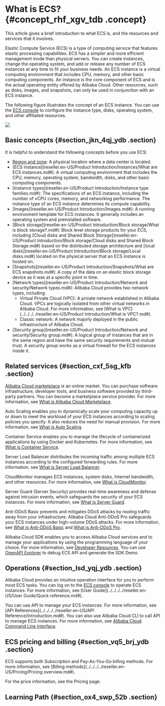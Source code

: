 # What is ECS? {#concept_rhf_xgv_tdb .concept}

This article gives a brief introduction to what ECS is, and the resources and services that it involves.

Elastic Compute Service \(ECS\) is a type of computing service that features elastic processing capabilities. ECS has a simpler and more efficient management mode than physical servers. You can create instances, change the operating system, and add or release any number of ECS instances at any time to fit your business needs. An ECS instance is a virtual computing environment that includes CPU, memory, and other basic computing components. An instance is the core component of ECS and is the actual operating entity offered by Alibaba Cloud. Other resources, such as disks, images, and snapshots, can only be used in conjunction with an ECS instance.

The following figure illustrates the concept of an ECS instance. You can use the [ECS console](https://partners-intl.console.aliyun.com/#/ecs) to configure the instance type, disks, operating system, and other affiliated resources.

![](http://static-aliyun-doc.oss-cn-hangzhou.aliyuncs.com/assets/img/9543/15390482444795_en-US.png)

## Basic concepts {#section_jkn_4qj_ydb .section}

It is helpful to understand the following concepts before you use ECS:

-   [Region and zone](https://partners-intl.aliyun.com/help/doc-detail/40654.htm): A physical location where a data center is located.
-   [ECS instance](reseller.en-US/Product Introduction/Instances/What are ECS instances.md#): A virtual computing environment that includes the CPU, memory, operating system, bandwidth, disks, and other basic computing components.
-   [Instance types](reseller.en-US/Product Introduction/Instance type families.md#): The specifications of an ECS instance, including the number of vCPU cores, memory, and networking performance. The instance type of an ECS instance determines its compute capability.
-   [Images](reseller.en-US/Product Introduction/Images.md#): A running environment template for ECS instances. It generally includes an operating system and preinstalled software.
-   [Block storage](reseller.en-US/Product Introduction/Block storage/What is block storage?.md#): Block level storage products for your ECS, including [Cloud disks and Shared Block Storage](reseller.en-US/Product Introduction/Block storage/Cloud disks and Shared Block Storage.md#) based on the distributed storage architecture and [local disks](reseller.en-US/Product Introduction/Block storage/Local disks.md#) located on the physical server that an ECS instance is hosted on.
-   [Snapshots](reseller.en-US/Product Introduction/Snapshots/What are ECS snapshots.md#): A copy of the data on an elastic block storage device as it was at a specific point in time.
-   [Network types](reseller.en-US/Product Introduction/Network and security/Network types.md#): Alibaba Cloud provides two network types, including
    -   Virtual Private Cloud \(VPC\): A private network established in Alibaba Cloud. VPCs are logically isolated from other virtual networks in Alibaba Cloud. For more information, see [What is VPC](../../../../reseller.en-US/Product Introduction/What is VPC?.md#).
    -   Classic network: A network majorly deployed in the public infrastructure of Alibaba Cloud.
-   [Security group](reseller.en-US/Product Introduction/Network and security/Security group.md#): A logical group of instances that are in the same region and have the same security requirements and mutual trust. A security group works as a virtual firewall for the ECS instances inside it.

## Related services {#section_cxf_5sg_kfb .section}

[Alibaba Cloud marketplace](https://partners-intl.aliyun.com/marketplace/vodafone/) is an online market. You can purchase software infrastructure, developer tools, and business software provided by third-party partners. You can become a marketplace service provider. For more information, see [What is Alibaba Cloud Marketplace](https://partners-intl.aliyun.com/help/product/30488.htm).

Auto Scaling enables you to dynamically scale your computing capacity up or down to meet the workload of your ECS instances according to scaling policies you specify. It also reduces the need for manual provision. For more information, see [What is Auto Scaling](https://partners-intl.aliyun.com/help/product/25855.htm).

Container Service enables you to manage the lifecycle of containerized applications by using Docker and Kubernetes. For more information, see [What is Container Service](https://partners-intl.aliyun.com/help/product/25972.htm).

Server Load Balancer distributes the incoming traffic among multiple ECS instances according to the configured forwarding rules. For more information, see [What is Server Load Balancer](https://partners-intl.aliyun.com/help/product/27537.htm).

CloudMonitor manages ECS instances, system disks, Internet bandwidth, and other resources. For more information, see [What is CloudMonitor](https://partners-intl.aliyun.com/help/product/28572.htm).

Server Guard \(Server Security\) provides real-time awareness and defense against intrusion events, which safeguards the security of your ECS instances. For more information, see [What is Server Guard](https://partners-intl.aliyun.com/help/product/28449.htm).

Anti-DDoS Basic prevents and mitigates DDoS attacks by routing traffic away from your infrastructure. Alibaba Cloud Anti-DDoS Pro safeguards your ECS instances under high-volume DDoS attacks. For more information, see [What is Anti-DDoS Basic](https://partners-intl.aliyun.com/help/doc-detail/28399.htm) and [What is Anti-DDoS Pro](https://partners-intl.aliyun.com/help/doc-detail/28464.htm).

Alibaba Cloud SDK enables you to access Alibaba Cloud services and to manage your applications by using the programming language of your choice. For more information, see [Developer Resources](https://partners-intl.aliyun.com/vodafone/support/developer-resources). You can use [OpenAPI Explorer](https://api.aliyun.com/) to debug ECS API and generate the SDK Demo.

## Operations {#section_lsd_yqj_ydb .section}

Alibaba Cloud provides an intuitive operation interface for you to perform most ECS tasks. You can log on to the [ECS console](https://partners-intl.console.aliyun.com/#/ecs) to operate ECS instances. For more information, see [User Guide](../../../../reseller.en-US/User Guide/Quick reference.md#).

You can use API to manage your ECS instances. For more information, see [API References](../../../../reseller.en-US/API Reference/Introduction.md#). You can also use Alibaba Cloud CLI to call API to manage ECS instances. For more information, see [Alibaba Cloud Command Line Interface](https://partners-intl.aliyun.com/help/product/29991.htm).

## ECS pricing and billing {#section_vq5_brj_ydb .section}

ECS supports both Subscription and Pay-As-You-Go billing methods. For more information, see [Billing methods](../../../../reseller.en-US/Pricing/Pricing overview.md#).

For the price information, see the Pricing page.

## Learning Path {#section_ox4_swp_52b .section}

